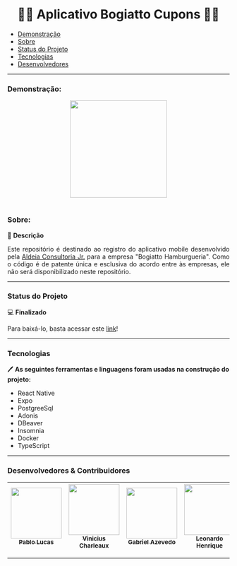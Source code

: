 <h1 align="center">🍔🍔 Aplicativo Bogiatto Cupons 🍔🍔</h1>

<!--ts-->
   * [Demonstração](#Demonstracao)
   * [Sobre](#Sobre)
   * [Status do Projeto](#Status-do-Projeto)
   * [Tecnologias](#tecnologias)
   * [Desenvolvedores](#Desenvolvedores)
<!--te-->
---

### Demonstração:

<div align="center">
<img src="./gif.gif"  width="220">
</div>
<br>

### Sobre:

📑 **Descrição** 

<p align="justify">Este repositório é destinado ao registro do aplicativo mobile desenvolvido pela  <a href="http://aldeiaconsultoriajr.com/">Aldeia Consultoria Jr.</a> para a empresa "Bogiatto Hamburgueria". Como o código é de patente única e esclusiva do acordo entre às empresas, ele não será disponibilizado neste repositório.</p>

---

### Status do Projeto

💻 **Finalizado** 

Para baixá-lo, basta acessar este <a href="https://play.google.com/store/apps/details?id=com.aldeia.bogiattocupons&hl=pt_BR&gl=US">link</a>!

---

### Tecnologias

🖊 **As seguintes ferramentas e linguagens foram usadas na construção do projeto:** 

- React Native
- Expo
- PostgreeSql
- Adonis
- DBeaver
- Insomnia
- Docker
- TypeScript

---

### Desenvolvedores & Contribuidores

|[<img src="https://github.com/pablolucas890.png" width=115 > <br> <sub> Pablo Lucas </sub>](https://github.com/pablolucas890)|[<img src="https://github.com/ViniciusCharleaux.png" width=115 > <br> <sub> Vinicius Charleaux </sub>](https://github.com/ViniciusCharleaux)|[<img src="https://github.com/azevgabriel.png" width=115 > <br> <sub> Gabriel Azevedo </sub>](https://github.com/azevgabriel)|[<img src="https://github.com/LeoHPC.png" width=115 > <br> <sub> Leonardo Henrique </sub>](https://github.com/LeoHPC)|[<img src="https://github.com/CarolineFMelo.png" width=115 > <br> <sub> Caroline Melo </sub>](https://github.com/CarolineFMelo)|[<img src="https://github.com/thevinex.png" width=115 > <br> <sub> vinícius Ferraz </sub>](https://github.com/thevinex)|[<img src="https://github.com/leandroaugust0.png" width=115 > <br> <sub> Leandro Augusto </sub>](https://github.com/leandroaugust0)|
| :---: | :---: | :---: | :---: | :---: | :---: | :---: |

---
